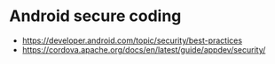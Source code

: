 # Android secure coding

- https://developer.android.com/topic/security/best-practices
- https://cordova.apache.org/docs/en/latest/guide/appdev/security/
